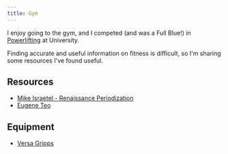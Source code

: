```yaml
---
title: Gym
---
```


I enjoy going to the gym, and I competed (and was a Full Blue!) in [Powerlifting](https://en.wikipedia.org/wiki/Powerlifting) at University.

Finding accurate and useful information on fitness is difficult, so I'm sharing some resources I've found useful.

## Resources

- [Mike Israetel - Renaissance Periodization](https://www.youtube.com/c/RenaissancePeriodization)
- [Eugene Teo](https://www.youtube.com/user/eugeism)


## Equipment

- [Versa Gripps](https://www.versagripps.com/)
